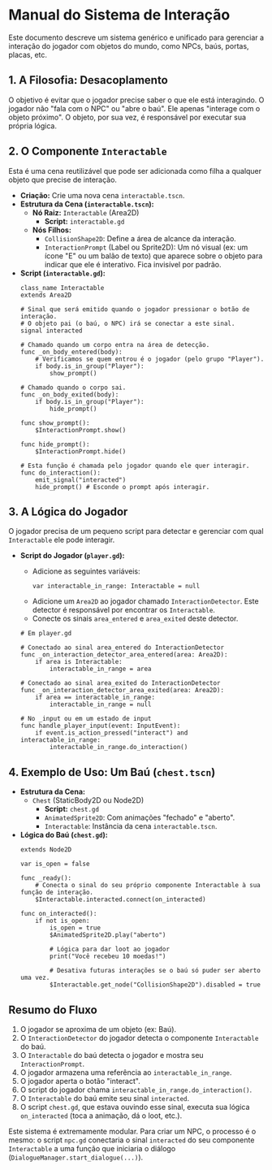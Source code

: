 # Manual do Sistema de Interação

Este documento descreve um sistema genérico e unificado para gerenciar a interação do jogador com objetos do mundo, como NPCs, baús, portas, placas, etc.

## 1. A Filosofia: Desacoplamento

O objetivo é evitar que o jogador precise saber o que ele está interagindo. O jogador não "fala com o NPC" ou "abre o baú". Ele apenas "interage com o objeto próximo". O objeto, por sua vez, é responsável por executar sua própria lógica.

## 2. O Componente `Interactable`

Esta é uma cena reutilizável que pode ser adicionada como filha a qualquer objeto que precise de interação.

- **Criação:** Crie uma nova cena `interactable.tscn`.
- **Estrutura da Cena (`interactable.tscn`):**
  - **Nó Raiz:** `Interactable` (Area2D)
    - **Script:** `interactable.gd`
  - **Nós Filhos:**
    - `CollisionShape2D`: Define a área de alcance da interação.
    - `InteractionPrompt` (Label ou Sprite2D): Um nó visual (ex: um ícone "E" ou um balão de texto) que aparece sobre o objeto para indicar que ele é interativo. Fica invisível por padrão.
- **Script (`interactable.gd`):**
  ```gdscript
  class_name Interactable
  extends Area2D

  # Sinal que será emitido quando o jogador pressionar o botão de interação.
  # O objeto pai (o baú, o NPC) irá se conectar a este sinal.
  signal interacted

  # Chamado quando um corpo entra na área de detecção.
  func _on_body_entered(body):
      # Verificamos se quem entrou é o jogador (pelo grupo "Player").
      if body.is_in_group("Player"):
          show_prompt()

  # Chamado quando o corpo sai.
  func _on_body_exited(body):
      if body.is_in_group("Player"):
          hide_prompt()

  func show_prompt():
      $InteractionPrompt.show()

  func hide_prompt():
      $InteractionPrompt.hide()

  # Esta função é chamada pelo jogador quando ele quer interagir.
  func do_interaction():
      emit_signal("interacted")
      hide_prompt() # Esconde o prompt após interagir.
  ```

## 3. A Lógica do Jogador

O jogador precisa de um pequeno script para detectar e gerenciar com qual `Interactable` ele pode interagir.

- **Script do Jogador (`player.gd`):**
  - Adicione as seguintes variáveis:
    ```gdscript
    var interactable_in_range: Interactable = null
    ```
  - Adicione um `Area2D` ao jogador chamado `InteractionDetector`. Este detector é responsável por encontrar os `Interactable`.
  - Conecte os sinais `area_entered` e `area_exited` deste detector.

  ```gdscript
  # Em player.gd

  # Conectado ao sinal area_entered do InteractionDetector
  func _on_interaction_detector_area_entered(area: Area2D):
      if area is Interactable:
          interactable_in_range = area

  # Conectado ao sinal area_exited do InteractionDetector
  func _on_interaction_detector_area_exited(area: Area2D):
      if area == interactable_in_range:
          interactable_in_range = null

  # No _input ou em um estado de input
  func handle_player_input(event: InputEvent):
      if event.is_action_pressed("interact") and interactable_in_range:
          interactable_in_range.do_interaction()
  ```

## 4. Exemplo de Uso: Um Baú (`chest.tscn`)

- **Estrutura da Cena:**
  - `Chest` (StaticBody2D ou Node2D)
    - **Script:** `chest.gd`
    - `AnimatedSprite2D`: Com animações "fechado" e "aberto".
    - `Interactable`: Instância da cena `interactable.tscn`.
- **Lógica do Baú (`chest.gd`):**
  ```gdscript
  extends Node2D

  var is_open = false

  func _ready():
      # Conecta o sinal do seu próprio componente Interactable à sua função de interação.
      $Interactable.interacted.connect(on_interacted)

  func on_interacted():
      if not is_open:
          is_open = true
          $AnimatedSprite2D.play("aberto")
          
          # Lógica para dar loot ao jogador
          print("Você recebeu 10 moedas!")
          
          # Desativa futuras interações se o baú só puder ser aberto uma vez.
          $Interactable.get_node("CollisionShape2D").disabled = true
  ```

## Resumo do Fluxo

1.  O jogador se aproxima de um objeto (ex: Baú).
2.  O `InteractionDetector` do jogador detecta o componente `Interactable` do baú.
3.  O `Interactable` do baú detecta o jogador e mostra seu `InteractionPrompt`.
4.  O jogador armazena uma referência ao `interactable_in_range`.
5.  O jogador aperta o botão "interact".
6.  O script do jogador chama `interactable_in_range.do_interaction()`.
7.  O `Interactable` do baú emite seu sinal `interacted`.
8.  O script `chest.gd`, que estava ouvindo esse sinal, executa sua lógica `on_interacted` (toca a animação, dá o loot, etc.).

Este sistema é extremamente modular. Para criar um NPC, o processo é o mesmo: o script `npc.gd` conectaria o sinal `interacted` do seu componente `Interactable` a uma função que iniciaria o diálogo (`DialogueManager.start_dialogue(...)`).
